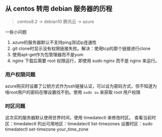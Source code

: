## 从 centos 转用 debian 服务器的历程
> centos8.2 -> debian10
> 腾讯云 -> azure

一些小问题
1. azure的服务器默认不支持ping测试ip连通性
2. git clone时显示没有权限链接失败。解决：使用tcp的那个链接进行clone
3. 使用apt-get作为包管理器而不是yum
6. nginx 下载后需要 root 权限运行，即使用 sudo nginx 而不是 nginx 来运行。

### 用户权限问题
azure购买时设置了公钥方式作为ssh链接认证，可以设为密码方式，但不知道为啥root用户的密码在哪设置找不到。使用 ```sudo su``` 来获取 root 用户权限


### 时区问题
这次买的服务器默认使用世界时间，使用 timedatectl 来修改时区。
查看当前时区：timedatectl
列出可用地区：timedatectl list-timezones
设置时区：sudo timedatectl set-timezone your_time_zone
